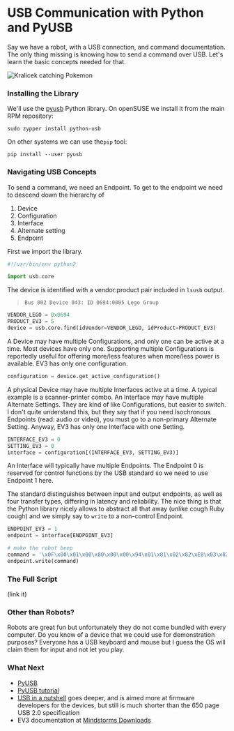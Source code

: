 # USB Communication with Python and PyUSB

Say we have a robot, with a USB connection, and command documentation.
The only thing missing is knowing how to send a command over USB.
Let's learn the basic concepts needed for that.


![Kralicek catching Pokemon](http://i.imgur.com/hzY88OV.jpg)

### Installing the Library

We'll use the [pyusb](https://github.com/walac/pyusb) Python library.
On openSUSE we install it from the main RPM repository:

```console
sudo zypper install python-usb
```

On other systems we can use the`pip` tool:

```console
pip install --user pyusb
```

### Navigating USB Concepts

To send a command, we need an Endpoint.
To get to the endpoint we need to descend down the hierarchy of

1. Device
2. Configuration 
3. Interface
4. Alternate setting
5. Endpoint

First we import the library.

```py
#!/usr/bin/env python2

import usb.core
```

The device is identified with a vendor:product pair included in `lsusb` output.

> `Bus 002 Device 043: ID 0694:0005 Lego Group`

```py
VENDOR_LEGO = 0x0694
PRODUCT_EV3 = 5
device = usb.core.find(idVendor=VENDOR_LEGO, idProduct=PRODUCT_EV3)
```

A Device may have multiple Configurations, and only one can be active at
a time. Most devices have only one. Supporting multiple Configurations
is reportedly useful for offering more/less features when more/less
power is available. EV3 has only one configuration.

```py
configuration = device.get_active_configuration()
```

A physical Device may have multiple Interfaces active at a time.
A typical example is a scanner-printer combo. An Interface may have multiple
Alternate Settings. They are kind of like Configurations, but easier to
switch.
I don't quite understand this, but they say that if you need Isochronous
Endpoints (read: audio or video), you must go to a non-primary
Alternate Setting. Anyway, EV3 has only one Interface with one Setting.

```py
INTERFACE_EV3 = 0
SETTING_EV3 = 0
interface = configuration[(INTERFACE_EV3, SETTING_EV3)]
```

An Interface will typically have multiple Endpoints. The Endpoint 0 is
reserved for control functions by the USB standard so we need to use Endpoint
1 here.

The standard distinguishes between input and output endpoints, as well as four
transfer types, differing in latency and reliability. The nice thing is that
the Python library nicely allows to abstract all that away (unlike cough Ruby
cough) and we simply say to `write` to a non-control Endpoint.


```py
ENDPOINT_EV3 = 1
endpoint = interface[ENDPOINT_EV3]

# make the robot beep
command = '\x0F\x00\x01\x00\x80\x00\x00\x94\x01\x81\x02\x82\xE8\x03\x82\xE8\x03'
endpoint.write(command)
```

### The Full Script

(link it)

### Other than Robots?

Robots are great fun but unfortunately they do not come bundled with every
computer. Do you know of a device that we could use for demonstration
purposes? Everyone has a USB keyboard and mouse but I guess the OS will claim
them for input and not let you play.

### What Next

- [PyUSB](https://walac.github.io/pyusb/)
- [PyUSB tutorial](https://github.com/walac/pyusb/blob/master/docs/tutorial.rst)
- [USB in a nutshell](http://www.beyondlogic.org/usbnutshell/usb1.shtml) goes
  deeper, and is aimed more at firmware developers for the devices, but still
  is much shorter than the 650 page USB 2.0 specification
- EV3 documentation at
  [Mindstorms Downloads](https://www.lego.com/en-gb/mindstorms/downloads)

